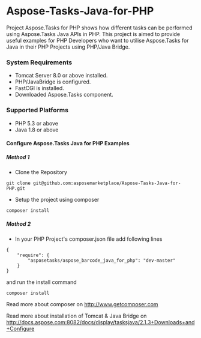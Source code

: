 # Aspose-Tasks-Java-for-PHP
Project Aspose.Tasks for PHP shows how different tasks can be performed using Aspose.Tasks Java APIs in PHP. This project is aimed to provide useful examples for PHP Developers who want to utilise Aspose.Tasks for Java in their PHP Projects using PHP/Java Bridge.

### System Requirements
* Tomcat Server 8.0 or above installed.
* PHP/JavaBridge is configured.
* FastCGI is installed.
* Downloaded Aspose.Tasks component.

### Supported Platforms
* PHP 5.3 or above 
* Java 1.8 or above 

#### Configure Aspose.Tasks Java for PHP Examples
##### Method 1
* Clone the Repository
```
git clone git@github.com:asposemarketplace/Aspose-Tasks-Java-for-PHP.git
```
* Setup the project using composer
```
composer install
```
##### Mothod 2
* In your PHP Project's composer.json file add following lines
```
{
    "require": {
        "asposetasks/aspose_barcode_java_for_php": "dev-master"
    }
}
```
and run the install command
```
composer install
```

Read more about composer on http://www.getcomposer.com

Read more about installation of Tomcat & Java Bridge on http://docs.aspose.com:8082/docs/display/tasksjava/2.1.3+Downloads+and+Configure
